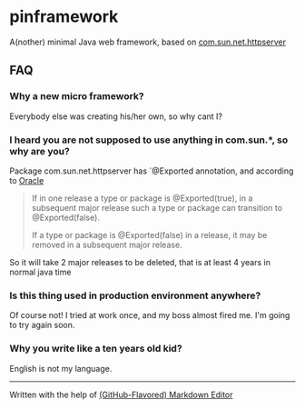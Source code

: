 # pinframework
A(nother) minimal Java web framework, based on [com.sun.net.httpserver](http://docs.oracle.com/javase/8/docs/jre/api/net/httpserver/spec/com/sun/net/httpserver/package-summary.html)



## FAQ


### Why a new micro framework?
Everybody else was creating his/her own, so why cant I?

### I heard you are not supposed to use anything in com.sun.*, so why are you?
Package com.sun.net.httpserver has `@Exported annotation, and according to [Oracle](https://docs.oracle.com/javase/8/docs/jdk/api/javac/tree/jdk/Exported.html)


>If in one release a type or package is @Exported(true), in a subsequent major release such a type or package can transition to @Exported(false).
>
>If a type or package is @Exported(false) in a release, it may be removed in a subsequent major release. 


So it will take 2 major releases to be deleted, that is at least 4 years in normal java time

### Is this thing used in production environment anywhere?
Of course not! I tried at work once, and my boss almost fired me.
I'm going to try again soon.

### Why you write like a ten years old kid?
English is not my language.


---
Written with the help of [(GitHub-Flavored) Markdown Editor](https://jbt.github.io/markdown-editor)